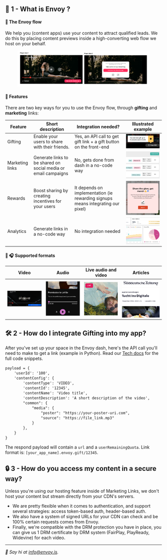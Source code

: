 ## 🌟 1 - What is Envoy ? 

#### 🌊 The Envoy flow
We help you (content apps) use your content to attract qualified leads. We do this by placing content previews inside a high-converting web flow we host on your behalf. 

<figure class="">
    <img src="https://github.com/Envoy-Technology/.github/blob/main/images/player_views_1.png?raw=true" style=""/>
</figure>

#### 📣 Features
There are two key ways for you to use the Envoy flow, through **gifting** and **marketing** links:

| Feature     | Short description |      Integration needed?        | Illustrated example |
| ----------- | ----------------- | ------------------------------- | ------------------  |
| Gifting      |   Enable your users to share with their friends.   |   Yes, an API call to get gift link + a gift button on the front-end    | <img src="../images/feature_gifting.png" style="width: 400px;"/>       |
| Marketing links   | Generate links to be shared on social media or email campaigns   |    No, gets done from dash in a no-code way    | <img src="../images/feature_marketing_1.png" style="width: 400px;"/>       |
| Rewards   | Boost sharing by creating incentives for your users   |    It depends on implementation (ie rewarding signups means integrating our pixel)   | <img src="../images/feature_rewards.png" style="width: 400px;"/>       |
| Analytics   | Generate links in a no-code way                     |    No integration needed | <img src="../images/feature_analytics_1.png" style="width: 400px;"/>       |

#### 🎥 🎧 Supported formats 
| Video | Audio | Live audio and video | Articles |
| --- | --- | --- | --- |
| <img src="../images/format_video_1.png" style="width: 400px;"/> | <img src="../images/format_audio.png" style="width: 400px;"/> | <img src="../images/format_live.png" style="width: 400px;"/> | <img src="../images/format_article.png" style="width: 400px;"/> |

## 🛠️ 2 - How do I integrate Gifting into my app?
After you've set up your space in the Envoy dash, here's the API call you'll need to make to get a link (example in Python). Read our [Tech docs](https://openapi.envoy.is/) for the full code snippets.

``` 
payload = {
    'userId': '100',
    'contentConfig': {
        'contentType': 'VIDEO',
        'contentId': '12345',
        'contentName': 'Video title',
        'contentDescription': 'A short description of the video',
        "common": {
            "media": {
                "poster": "https://your-poster-uri.com",
                "source": "https://file_link.mp3"
            }
        },
    }
}
```

The respond payload will contain a `url` and a `userRemainingQuota`. Link format is:  `[your_app_name].envoy.gift/12345`. 

## 🔒 3 - How do you access my content in a secure way?

Unless you're using our hosting feature inside of Marketing Links, we don't host your content but stream directly from your CDN's servers.
- We are pretty flexible when it comes to authentication, and support several strategies: access token-based auth, header-based auth.
- We also have a system of signed URLs for your CDN can check and be 100% certain requests comes from Envoy.
- Finally, we're compatible with the DRM protection you have in place, you can give us 1 DRM certificate by DRM system (FairPlay, PlayReady, Widevine) for each video.

---

*👋 Say hi at info@envoy.is.*
